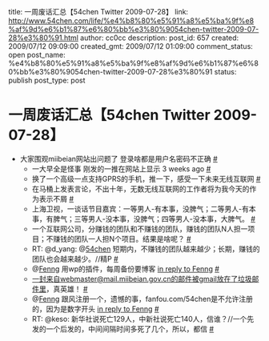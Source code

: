 title: 一周废话汇总【54chen Twitter 2009-07-28】
link: http://www.54chen.com/life/%e4%b8%80%e5%91%a8%e5%ba%9f%e8%af%9d%e6%b1%87%e6%80%bb%e3%80%9054chen-twitter-2009-07-28%e3%80%91.html
author: cc0cc
description: 
post_id: 657
created: 2009/07/12 09:09:00
created_gmt: 2009/07/12 01:09:00
comment_status: open
post_name: %e4%b8%80%e5%91%a8%e5%ba%9f%e8%af%9d%e6%b1%87%e6%80%bb%e3%80%9054chen-twitter-2009-07-28%e3%80%91
status: publish
post_type: post

# 一周废话汇总【54chen Twitter 2009-07-28】

* 大家围观miibeian网站出问题了 登录啥都是用户名密码不正确 [#](http://twitter.com/54chen/statuses/2477160882)
  * 一大早全是怪事 刚发的一推在网站上显示 3 weeks ago [#](http://twitter.com/54chen/statuses/2477231258)
  * 换了一个高级一点支持GPRS的手机，推一下，感受一下未来无线互联网 [#](http://twitter.com/54chen/statuses/2477403221)
  * 在马桶上发表言论，不出十年，无数无线互联网的工作者将为我今天的作为表示不屑 [#](http://twitter.com/54chen/statuses/2477455532)
  * 上海卫视，一谈话节目嘉宾：一等男人-有本事，没脾气；二等男人-有本事，有脾气；三等男人-没本事，没脾气；四等男人-没本事，大脾气。 [#](http://twitter.com/54chen/statuses/2480305821)
  * 一个互联网公司，分赚钱的团队和不赚钱的团队，赚钱的团队N人担一项目；不赚钱的团队一人担N个项目。结果是啥呢？ [#](http://twitter.com/54chen/statuses/2490530272)
  * RT: @d_yang: @[54chen](http://twitter.com/54chen) 短期内，不赚钱的团队越来越少；长期，赚钱的团队也会越来越少。//精P [#](http://twitter.com/54chen/statuses/2490837072)
  * @[Fenng](http://twitter.com/Fenng) 用wp的插件，每周备份要博客 [in reply to Fenng](http://twitter.com/Fenng/statuses/2491085110) [#](http://twitter.com/54chen/statuses/2491136365)
  * 一封来自webmaster@mail.miibeian.gov.cn的邮件被gmail放在了垃圾邮件里，真英雄！ [#](http://twitter.com/54chen/statuses/2491238722)
  * @[Fenng](http://twitter.com/Fenng) 跟风注册一个，遗憾的事，fanfou.com/54chen是不允许注册的，因为是数字开头 [in reply to Fenng](http://twitter.com/Fenng/statuses/2491158253) [#](http://twitter.com/54chen/statuses/2491360176)
  * RT: @keso: 新华社说死亡129人，中新社说死亡140人，信谁？//一个先发的一个后发的，中间间隔时间多死了几个，所以，都信 [#](http://twitter.com/54chen/statuses/2493033803)